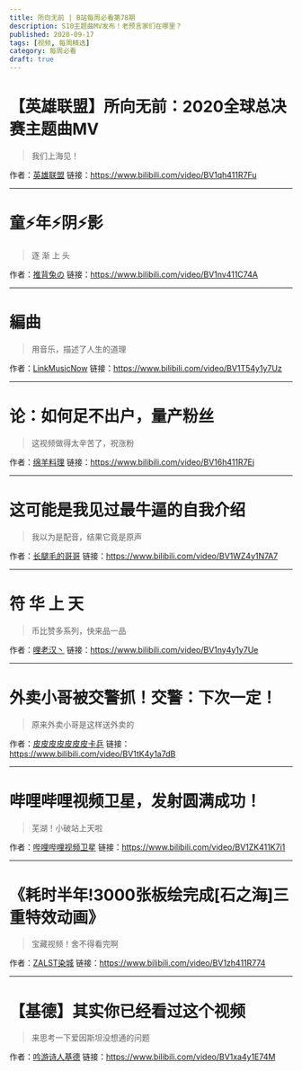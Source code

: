 ```yaml
---
title: 所向无前 | B站每周必看第78期
description: S10主题曲MV发布！老预言家们在哪里？
published: 2020-09-17
tags: [视频, 每周精选]
category: 每周必看
draft: true
---
```


# 【英雄联盟】所向无前：2020全球总决赛主题曲MV
> 我们上海见！

作者：[英雄联盟](https://space.bilibili.com/178778949)
链接：https://www.bilibili.com/video/BV1qh411R7Fu

---

# 童⚡年⚡阴⚡影
> 逐 渐 上 头

作者：[推背兔の](https://space.bilibili.com/96070394)
链接：https://www.bilibili.com/video/BV1nv411C74A

---

# 編曲
> 用音乐，描述了人生的道理

作者：[LinkMusicNow](https://space.bilibili.com/511365691)
链接：https://www.bilibili.com/video/BV1T54y1y7Uz

---

# 论：如何足不出户，量产粉丝
> 这视频做得太辛苦了，祝涨粉

作者：[绵羊料理](https://space.bilibili.com/18202105)
链接：https://www.bilibili.com/video/BV16h411R7Ej

---

# 这可能是我见过最牛逼的自我介绍
> 我以为是配音，结果它竟是原声

作者：[长腿毛的哥哥](https://space.bilibili.com/13043933)
链接：https://www.bilibili.com/video/BV1WZ4y1N7A7

---

# 符 华 上 天
> 币比赞多系列，快来品一品

作者：[哩老汉丶](https://space.bilibili.com/2611296)
链接：https://www.bilibili.com/video/BV1ny4y1y7Ue

---

# 外卖小哥被交警抓！交警：下次一定！
> 原来外卖小哥是这样送外卖的

作者：[皮皮皮皮皮皮皮卡乒](https://space.bilibili.com/342762439)
链接：https://www.bilibili.com/video/BV1tK4y1a7dB

---

# 哔哩哔哩视频卫星，发射圆满成功！
> 芜湖！小破站上天啦

作者：[哔哩哔哩视频卫星](https://space.bilibili.com/591889353)
链接：https://www.bilibili.com/video/BV1ZK411K7i1

---

# 《耗时半年!3000张板绘完成[石之海]三重特效动画》
> 宝藏视频！舍不得看完啊

作者：[ZALST染城](https://space.bilibili.com/19600449)
链接：https://www.bilibili.com/video/BV1zh411R774

---

# 【基德】其实你已经看过这个视频
> 来思考一下爱因斯坦没想通的问题

作者：[吟游诗人基德](https://space.bilibili.com/510856133)
链接：https://www.bilibili.com/video/BV1xa4y1E74M

